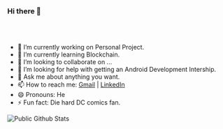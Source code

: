### Hi there 👋

<!--
**abhinav0612/abhinav0612** is a ✨ _special_ ✨ repository because its `README.md` (this file) appears on your GitHub profile.

Here are some ideas to get you started:
-->

<br/>
<!--
<a href="https://twitter.com/devtronku">
  <img align="left" alt="" width="22px" src="https://cdn.jsdelivr.net/n<!--pm/simple-icons@v3/icons/twitter.svg" />
</a>  <a href="">
  <img align="left" alt="" width="22px" src="https://cdn.jsdelivr.net/npm/simple-icons@v3/icons/linkedin.svg" />
</a>   <a href="">
  <img align="left" alt="" width="22px" src="https://cdn.jsdelivr.net/npm/simple-icons@v3/icons/telegram.svg" />
</a> 
| ![](https://visitor-badge.glitch.me/badge?page_id=abhinav0612.abhinav0612)  
-->

<br/>

- 🔭 I’m currently working on Personal Project.
- 🌱 I’m currently learning Blockchain.
- 👯 I’m looking to collaborate on ...
- 🤔 I’m looking for help with getting an Android Development Intership.
- 💬 Ask me about anything you want.
- 📫 How to reach me: [Gmail](mailto:abhinav.s0612@gmai.com) | [LinkedIn](https://www.linkedin.com/in/abhinavsingh0612)
- 😄 Pronouns: He
- ⚡ Fun fact: Die hard DC comics fan.

![Public Github Stats](https://github-readme-stats.vercel.app/api?username=abhinav0612&show_icons=true&hide_border=true)
